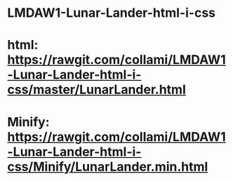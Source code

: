 # LMDAW1-Lunar-Lander-html-i-css
# html: https://rawgit.com/collami/LMDAW1-Lunar-Lander-html-i-css/master/LunarLander.html
# Minify: https://rawgit.com/collami/LMDAW1-Lunar-Lander-html-i-css/Minify/LunarLander.min.html
